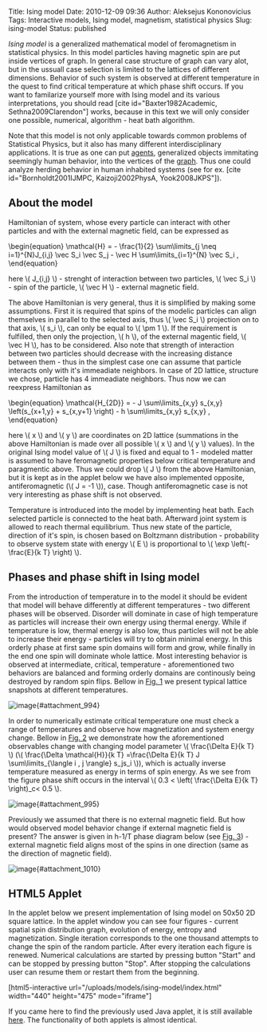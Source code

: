 Title: Ising model
Date: 2010-12-09 09:36
Author: Aleksejus Kononovicius
Tags: Interactive models, Ising model, magnetism, statistical physics
Slug: ising-model
Status: published

*Ising model* is a generalized mathematical model of
feromagnetism in statistical physics. In this model particles having
magnetic spin are put inside vertices of graph. In general case
structure of graph can vary alot, but in the ussuall case selection is
limited to the lattices of different dimensions. Behavior of such system
is observed at different temperature in the quest to find critical
temperature at which phase shift occurs. If you want to familarize
yourself more with Ising model and its various interpretations, you
should read \[cite id="Baxter1982Academic, Sethna2009Clarendon"\] works,
because in this text we will only consider one possible, numerical,
algorithm - heat bath algorithm.  
<!--more-->

Note that this model is not only applicable towards common problems of
Statistical Physics, but it also has many different interdisciplinary
applications. It is true as one can put
[agents](/tag/agent-based-models), generalized
objects immitating seemingly human behavior, into the vertices of the
[graph](/network-models). Thus one could
analyze herding behavior in human inhabited systems (see for ex. \[cite
id="Bornholdt2001IJMPC, Kaizoji2002PhysA, Yook2008JKPS"\]).

About the model
---------------

Hamiltonian of system, whose every particle can interact with other
particles and with the external magnetic field, can be expressed as


\begin{equation}
 \mathcal{H} = - \frac{1}{2} \sum\limits\_{j \neq i=1}^{N}J\_{i,j} \vec S\_i \vec S\_j - \vec H \sum\limits\_{i=1}^{N} \vec S\_i , 
\end{equation}


here \\\(  J\_{i,j}  \\\) - strenght of interaction between two
particles, \\\(  \vec S\_i \\\) - spin of the particle, \\\(  \vec H \\\) - external magnetic field.

The above Hamiltonian is very general, thus it is simplified by making
some assumptions. First it is required that spins of the modelic
particles can align themselves in parallel to the selected axis, thus
\\\(  \vec S\_i \\\) projection on to that axis, \\\(  s\_i \\\), can
only be equal to \\\(  \pm 1 \\\). If the requirement is fulfilled, then
only the projection, \\\(  h \\\), of the external magentic field,
\\\(  \vec H \\\), has to be considered. Also note that strength of
interaction between two particles should decrease with the increasing
distance between them - thus in the simplest case one can assume that
particle interacts only with it's immeadiate neighbors. In case of 2D
lattice, structure we chose, particle has 4 immeadiate neighbors. Thus
now we can reexpress Hamiltonian as


\begin{equation}
 \mathcal{H\_{2D}} = - J \sum\limits\_{x,y} s\_{x,y} \left(s\_{x+1,y} + s\_{x,y+1} \right) - h \sum\limits\_{x,y} s\_{x,y} ,
\end{equation}


here \\\(  x  \\\) and \\\(  y  \\\) are coordinates on 2D lattice
(summations in the above Hamiltonian is made over all possible \\\(  x \\\) and \\\(  y  \\\) values). In the original Ising model value of
\\\(  J \\\) is fixed and equal to 1 - modeled matter is assumed to have
feromagnetic properties below critical temperature and paragmentic
above. Thus we could drop \\\(  J \\\) from the above Hamiltonian, but it
is kept as in the applet below we have also implemented opposite,
antiferomagnetic (\\\(  J = -1 \\\)), case. Though antiferomagnetic case
is not very interesting as phase shift is not observed.

Temperature is introduced into the model by implementing heat bath. Each
selected particle is connected to the heat bath. Afterward joint system
is allowed to reach thermal equilibrium. Thus new state of the particle,
direction of it's spin, is chosen based on Boltzmann distribution -
probability to observe system state with energy \\\(  E \\\) is
proportional to \\\(  \exp \left(- \frac{E}{k T} \right) \\\).

Phases and phase shift in Ising model
-------------------------------------

From the introduction of temperature in to the model it should be
evident that model will behave differently at different temperatures -
two different phases will be observed. Disorder will dominate in case of
high temperature as particles will increase their own energy using
thermal energy. While if temperature is low, thermal energy is also low,
thus particles will not be able to increase their energy - particles
will try to obtain minimal energy. In this orderly phase at first same
spin domains will form and grow, while finally in the end one spin will
dominate whole lattice. Most interesting behavior is observed at
intermediate, critical, temperature - aforementioned two behaviors are
balanced and forming orderly domains are continously being destroyed by
random spin flips. Bellow in [Fig. 1](#attachment_994) we present
typical lattice snapshots at different temperatures.

![image](/uploads/2010/12/phases.png "Three different phases of Ising model: paramagnetic,
critical,
feromagnetic."){#attachment_994} 

In order to numerically estimate critical temperature one must check a
range of temperatures and observe how magnetization and system energy
change. Bellow in [Fig. 2](#attachment_995) we demonstrate how the
aforementioned observables change with changing model parameter \\\( \frac{\Delta E}{k T} \\\) (\\\(  \frac{\Delta \mathcal{H}}{k T} =\frac{\Delta E}{k T} J \sum\limits\_{\langle i , j \rangle} s\_js\_i  \\\)), which is actually inverse temperature measured as energy
in terms of spin energy. As we see from the figure phase shift occurs in
the interval \\\(  0.3 &lt; \left( \frac{\Delta E}{k T} \right)\_c&lt; 0.5  \\\).

![image](/uploads/2010/12/temperature-ising-metrapolis-2D.png "System absolute magnetization (a) and energy (b) reached
after \\\( 10^7 \\\) spin flips with different model parameter \\\( \Delta E / kT \\\)
values."){#attachment_995} 

Previously we assumed that there is no external magnetic field. But how
would observed model behavior change if external magnetic field is
present? The answer is given in h-1/T phase diagram below (see [Fig.
3](#attachment_1010)) - external magnetic field aligns most of the spins
in one direction (same as the direction of magnetic field).

![image](/uploads/2010/12/magnetic-field-temperature-ising-phases.png "h-1/T phase diagram: in the red and blue areas one spin
direction dominates (s=1 (red) or s=-1 (blue)) due to the external
magnetic field, paramagnetism is observed near \\\( h=0 \\\) and \\\( T > T\_c \\\)
(magenta area), feromagnetism is observed near \\\( h=0 \\\) and \\\( T < T\_c \\\) (area
colored in red-blue stripes). Critical behavior area around h=0 and
\\\( T=T\_c \\\) (green
area)."){#attachment_1010} 

HTML5 Applet
------------

In the applet below we present implementation of Ising model on 50x50
2D square lattice. In the applet window you can see four figures -
current spatial spin distribution graph, evolution of energy, entropy
and magnetization. Single iteration corresponds to the one thousand
attempts to change the spin of the random particle. After every
iteration each figure is renewed. Numerical calculations are started by
pressing button "Start" and can be stopped by pressing button "Stop".
After stopping the calculations user can resume them or restart them
from the beginning.

[html5-interactive
url="/uploads/models/ising-model/index.html"
width="440" height="475" mode="iframe"]

If you came here to find the previously used Java applet, it is still
available
[here](/uploads/models/old-java/ising-en.html). The
functionality of both applets is almost identical.
